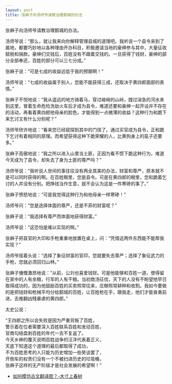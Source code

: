 ```yaml
---
layout: post
title: 张麻子向汤师爷请教治理鹅城的办法
---
```


张麻子向汤师爷请教治理鹅城的办法。

汤师爷说：“那么，就让我来向你解释管理县城的道理吧。我听说一个县令来到了属地，都要巧妙地以各种理由开办科目，积极邀请当地的豪绅参与其中，大量征收赋税和捐款。豪绅们交钱后，百姓没有不跟着交钱的。一旦获得了钱财，豪绅的部分全部奉还，百姓的部分可以三七分成。”

张麻子说：“可是七成的收益远低于我的预期啊！”

汤师爷说：“七成的收益属于别人，您能不能获得三成，还取决于黄四郎面部的表情。”

张麻子不悦地说：“我从遥远的地方骑着马，穿过峻峭的山岭，蹚过湍急的河水来到这里，冒着生命危险洗劫火车后才成为县令，难道还要和豪绅一起开设并不存在的活动，再看着黄四郎他母亲的脸色，才能得到一点微薄的收益？这种行为和跪下来乞讨又有什么分别呢？”

汤师爷欣许地说：“看来您已经窥探到其中的门径了。通过买官成为县令，正和跪下乞讨有着相同的原理。而希望获得这种下跪荣耀的人，比黄狗身上的虱子还要多。”

张麻子高傲地说：“我之所以进入山里当土匪，正因为看不惯下跪这种行为，难道今天成为了县令，却失去了身为土匪的尊严吗？”

汤师爷说：“我听说人世间的事往往没有两全其美的办法，财富和尊严，原本就不是可以同时获得的啊。在百姓眼里，您是县令。可是在黄四郎的眼里，您和跪着乞讨的人并没有分别。把挣钱当作生意，就不会认为这是一件寒碜的事了。”

张麻子愤怒地说：“可是我觉得这种行为和他母亲一样寒碜！”

汤师爷问：“您是选择体面的尊严，还是不菲的财富呢？”

张麻子说：“我选择有尊严而体面地获得财富。”

汤师爷说：“这恐怕是难以实现的啊。”

张麻子把县官的大印和手枪重重地放置在桌上，问：“凭借这两件东西能不能帮我实现？”

汤师爷摇着头说：“选择了象征财富的官印，您就要失去尊严；选择了象征武力的手枪，您就必须回归山林。”

张麻子慷慨激昂地说：“从前，公刘也喜爱钱财。可是他能够和百姓一道，使得留在家中的人有余粮，行军的人有干粮。当初商汤征伐，天下的人没有不盼望他早日取得成功的，因为他鼓励百姓的买卖照常往来，庄稼照常耕种和收割。我如今要做的是把钱财和枪械平均分给鹅城的百姓，让百姓枪在手，跟我走，他们才能奋勇前进，去推翻凶残暴虐的黄四郎。”

太史公说：

“王四郎之所以会失败是因为严重背叛了百姓，  
警示着在位者需要深入百姓联系百姓和发动百姓，  
官商勾结盘剥百姓的年代一去不复返了。  
今天乡绅的覆灭说明百姓战争的汪洋代表着正义，  
天底下知道这个道理的最后都取得了成功，  
不为百姓思考的人只能为历史增加一些笑谈罢了，  
开倒车的权贵们没有一个不被扫进历史的垃圾桶，  
张麻子这样的无产阶级才是社会发展的希望啊！”

+ [如何模仿古文翻译腔？-木寸上春树](https://www.zhihu.com/question/61017028/answer/2092593161)